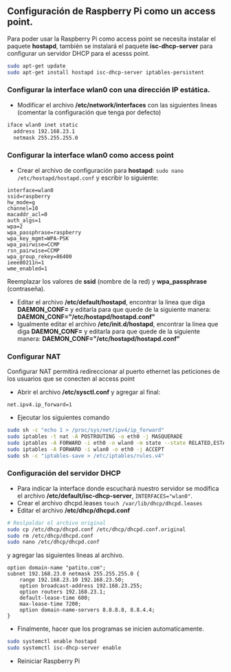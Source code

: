 ## Configuración de Raspberry Pi como un access point.

Para poder usar la Raspberry Pi como access point se necesita instalar el paquete **hostapd**, también se instalará el paquete **isc-dhcp-server** para configurar un servidor DHCP para el acesss point.
```bash
sudo apt-get update
sudo apt-get install hostapd isc-dhcp-server iptables-persistent
```
### Configurar la interface wlan0 con una dirección IP estática.
* Modificar el archivo **/etc/network/interfaces** con las siguientes lineas (comentar la configuración que tenga por defecto)
```bash
iface wlan0 inet static
  address 192.168.23.1
  netmask 255.255.255.0
```
### Configurar la interface wlan0 como access point
* Crear el archivo de configuración para **hostapd**: `sudo nano /etc/hostapd/hostapd.conf` y escribir lo siguiente:
```
interface=wlan0
ssid=raspberry
hw_mode=g
channel=10
macaddr_acl=0
auth_algs=1
wpa=2
wpa_passphrase=raspberry
wpa_key_mgmt=WPA-PSK
wpa_pairwise=CCMP
rsn_pairwise=CCMP
wpa_group_rekey=86400
ieee80211n=1
wme_enabled=1
```
Reemplazar los valores de **ssid** (nombre de la red) y **wpa_passphrase** (contraseña).
* Editar el archivo **/etc/default/hostapd**, encontrar la linea que diga **DAEMON_CONF=** y editarla para que quede de la siguiente manera: **DAEMON_CONF="/etc/hostapd/hostapd.conf"**
* Igualmente editar el archivo **/etc/init.d/hostapd**, encontrar la linea que diga **DAEMON_CONF=** y editarla para que quede de la siguiente manera: **DAEMON_CONF="/etc/hostapd/hostapd.conf"**

### Configurar NAT
Configurar NAT permitirá redireccionar al puerto ethernet las peticiones de los usuarios que se conecten al access point
* Abrir el archivo **/etc/sysctl.conf** y agregar al final:
```
net.ipv4.ip_forward=1
```
* Ejecutar los siguientes comando
```bash
sudo sh -c "echo 1 > /proc/sys/net/ipv4/ip_forward"
sudo iptables -t nat -A POSTROUTING -o eth0 -j MASQUERADE
sudo iptables -A FORWARD -i eth0 -o wlan0 -m state --state RELATED,ESTABLISHED -j ACCEPT
sudo iptables -A FORWARD -i wlan0 -o eth0 -j ACCEPT
sudo sh -c "iptables-save > /etc/iptables/rules.v4"
```
### Configuración del servidor DHCP
* Para indicar la interface donde escuchará nuestro servidor se modifica el archivo **/etc/default/isc-dhcp-server**, `INTERFACES="wlan0"`.
* Crear el archivo dhcpd.leases
`touch /var/lib/dhcp/dhcpd.leases`
* Editar el archivo **/etc/dhcp/dhcpd.conf**
```bash
# Reslpaldar el archivo original
sudo cp /etc/dhcp/dhcpd.conf /etc/dhcp/dhcpd.conf.original
sudo rm /etc/dhcp/dhcpd.conf
sudo nano /etc/dhcp/dhcpd.conf
```
y agregar las siguientes lineas al archivo.

```
option domain-name "patito.com";
subnet 192.168.23.0 netmask 255.255.255.0 {
	range 192.168.23.10 192.168.23.50;
	option broadcast-address 192.168.23.255;
	option routers 192.168.23.1;
	default-lease-time 600;
	max-lease-time 7200;
	option domain-name-servers 8.8.8.8, 8.8.4.4;
}
```

* Finalmente, hacer que los programas se inicien automaticamente.
```bash
sudo systemctl enable hostapd
sudo systemctl isc-dhcp-server enable
```
* Reiniciar Raspberry Pi
